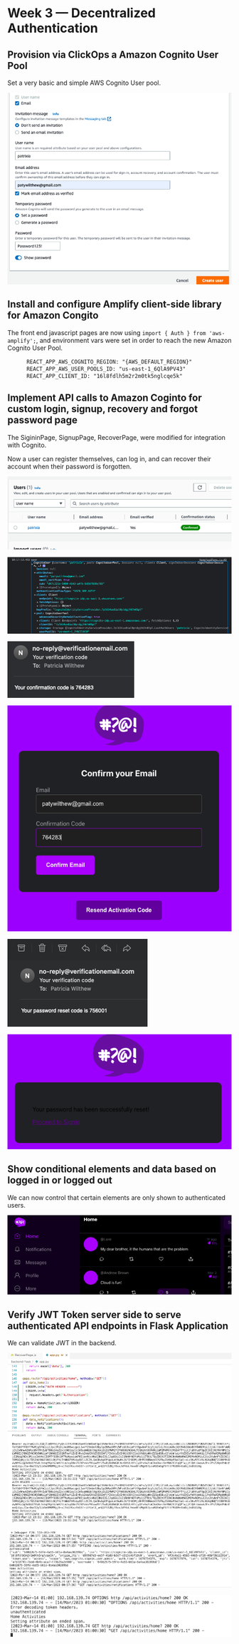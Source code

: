 # Week 3 — Decentralized Authentication

## Provision via ClickOps a Amazon Cognito User Pool

Set a very basic and simple AWS Cognito User pool.

![](images/01-provision-user-pool.png)


## Install and configure Amplify client-side library for Amazon Congito

The front end javascript pages are now using `import { Auth } from 'aws-amplify';`, and environment vars were set in order to reach the new Amazon Cognito User Pool.

```
      REACT_APP_AWS_COGNITO_REGION: "{AWS_DEFAULT_REGION}"
      REACT_APP_AWS_USER_POOLS_ID: "us-east-1_6QlA9PV43"
      REACT_APP_CLIENT_ID: "16l8fdlh5m2r2m0tk5nglcqe5k"
```

## Implement API calls to Amazon Coginto for custom login, signup, recovery and forgot password page

The SigininPage, SignupPage, RecoverPage, were modified for integration with Cognito.

Now a user can register themselves, can log in, and can recover their account when their password is forgotten.

![](images/02-user-registered.png)

![](images/03-login-new-user.png)

![](images/04-user-creation-verification-email.png)

![](images/05-user-creation-verify-account.png)

![](images/06-password-recovery.png)

![](images/07-password-reset-screen.png)


## Show conditional elements and data based on logged in or logged out

We can now control that certain elements are only shown to authenticated users.

![](images/11-message-for-authed-users.png)

## Verify JWT Token server side to serve authenticated API endpoints in Flask Application

We can validate JWT in the backend.

![](images/08-bearer-token.png)

![](images/09-authenticated-jwt.png)

![](images/10-unauthenticated-jwt.png)

